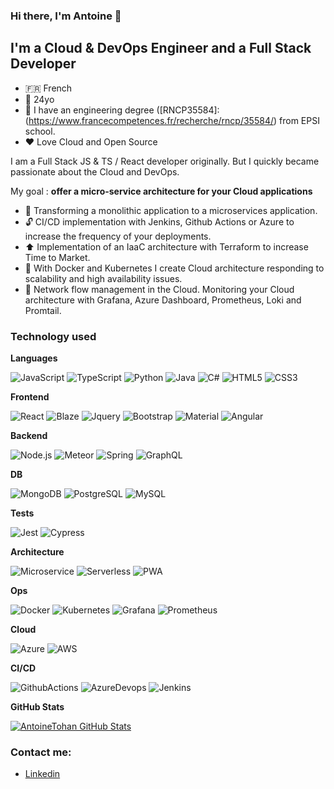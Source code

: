### Hi there, I'm Antoine 👋 

## I'm a Cloud & DevOps Engineer and a Full Stack Developer

- 🇫🇷 French
- 🚤 24yo
- 📝 I have an engineering degree ([RNCP35584]: (https://www.francecompetences.fr/recherche/rncp/35584/) from EPSI school.
- ❤️ Love Cloud and Open Source 

I am a Full Stack JS & TS / React developer originally. But I quickly became passionate about the Cloud and DevOps.

My goal : **offer a micro-service architecture for your Cloud applications**

- 📡 Transforming a monolithic application to a microservices application.
- 🔓 CI/CD implementation with Jenkins, Github Actions or Azure to increase the frequency of your deployments.
- ⬆️ Implementation of an IaaC architecture with Terraform to increase Time to Market.
- 🔧 With Docker and Kubernetes I create Cloud architecture responding to scalability and high availability issues.
- 🚦 Network flow management in the Cloud. Monitoring your Cloud architecture with Grafana, Azure Dashboard, Prometheus, Loki and Promtail. 

### Technology used

**Languages**

![JavaScript](https://img.shields.io/badge/-JavaScript-000000?style=flat&logo=javascript)
![TypeScript](https://img.shields.io/badge/-TypeScript-000000?style=flat&logo=typescript)
![Python](https://img.shields.io/badge/-Python-000000?style=flat&logo=python)
![Java](https://img.shields.io/badge/-java-000000?style=flat&logo=java)
![C#](https://img.shields.io/badge/-csharp-000000?style=flat&logo=csharp)
![HTML5](https://img.shields.io/badge/-HTML5-000000?style=flat&logo=HTML5)
![CSS3](https://img.shields.io/badge/-CSS3-000000?style=flat&logo=CSS3)

**Frontend**

![React](https://img.shields.io/badge/-React-000000?style=flat&logo=react)
![Blaze](https://img.shields.io/badge/-Blaze-000000?style=flat&logo=blaze)
![Jquery](https://img.shields.io/badge/-Jquery-000000?style=flat&logo=jquery)
![Bootstrap](https://img.shields.io/badge/-Bootstrap-000000?style=flat&logo=bootstrap)
![Material](https://img.shields.io/badge/-Material-000000?style=flat&logo=material-ui)
![Angular](https://img.shields.io/badge/-Angular-000000?style=flat&logo=angular)


**Backend**

![Node.js](https://img.shields.io/badge/-Node.js-000000?style=flat&logo=node.js)
![Meteor](https://img.shields.io/badge/-Meteor-000000?style=flat&logo=meteor)
![Spring](https://img.shields.io/badge/-Spring-000000?style=flat&logo=Spring)
![GraphQL](https://img.shields.io/badge/-GraphQL-000000?style=flat&logo=GraphQL)


**DB**

![MongoDB](https://img.shields.io/badge/-Mongodb-000000?style=flat&logo=mongodb)
![PostgreSQL](https://img.shields.io/badge/-Postgresql-000000?style=flat&logo=postgresql)
![MySQL](https://img.shields.io/badge/-mysql-000000?style=flat&logo=mysql)

**Tests**

![Jest](https://img.shields.io/badge/-Jest-000000?style=flat&logo=Jest)
![Cypress](https://img.shields.io/badge/-Cypress-000000?style=flat&logo=Cypress)

**Architecture**

![Microservice](https://img.shields.io/badge/-Microservice-000000?style=flat&logo=microservice)
![Serverless](https://img.shields.io/badge/-Serverless-000000?style=flat&logo=serverless)
![PWA](https://img.shields.io/badge/-Progressive%20Web%20App-000000?style=flat&logo=pwa)


**Ops**

![Docker](https://img.shields.io/badge/-Docker-000000?style=flat&logo=docker)
![Kubernetes](https://img.shields.io/badge/-Kubernetes-000000?style=flat&logo=kubernetes)
![Grafana](https://img.shields.io/badge/-Grafana-000000?style=flat&logo=Grafana)
![Prometheus](https://img.shields.io/badge/-Prometheus-000000?style=flat&logo=Prometheus)


**Cloud**

![Azure](https://img.shields.io/badge/-Microsoft%20Azure-000000?style=flat&logo=microsoft-azure)
![AWS](https://img.shields.io/badge/-Amazon%20Web%20Services-000000?style=flat&logo=amazon-aws)


**CI/CD**

![GithubActions](https://img.shields.io/badge/-Github%20Actions-000000?style=flat&logo=github-actions)
![AzureDevops](https://img.shields.io/badge/-AzureDevops-000000?style=flat&logo=azure-devops)
![Jenkins](https://img.shields.io/badge/-Jenkins-000000?style=flat&logo=jenkins)


**GitHub Stats**

<a href="https://github.com/AntoineTohan/AntoineTohan">
  <img align="center" src="https://github-readme-stats.vercel.app/api?username=AntoineTohan&show_icons=true&line_height=27&count_private=true&title_color=ffffff&text_color=c9cacc&icon_color=2bbc8a&bg_color=1d1f21" alt="AntoineTohan GitHub Stats" />
</a>


### Contact me: 

- [Linkedin](https://www.linkedin.com/in/antoine-durand-epsi/) 
